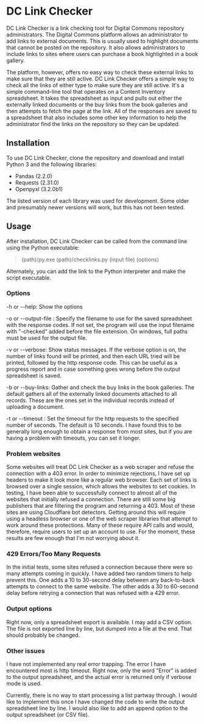 # DC Link Checker
DC Link Checker is a link checking tool for Digital Commons repository administrators. The Digital Commons platform allows 
an administrator to add links to external documents. This is usually used to highlight documents that cannot be posted 
on the repository. It also allows administrators to include links to sites where users can purchase a book highlighted 
in a book gallery.

The platform, however, offers no easy way to check these external links to make sure that they are still active. DC 
Link Checker offers a simple way to check all the links of either type to make sure they are still active. It's a simple 
command-line tool that operates on a Content Inventory spreadsheet. It takes the spreadsheet as input and pulls out 
either the externally linked documents or the buy links from the book galleries and then attempts to fetch the page at 
the link. All of the responses are saved to a spreadsheet that also includes some other key information to help the 
administrator find the links on the repository so they can be updated. 

## Installation
To use DC Link Checker, clone the repository and download and install Python 3 and the following libraries:

* Pandas (2.2.0)
* Requests (2.31.0)
* Openpyxl (3.2.0b1)

The listed version of each library was used for development. Some older and presumably newer 
versions will work, but this has not been tested. 

## Usage

After installation, DC Link Checker can be called from the command line using the Python executable:

> (path)/py.exe (path)/checklinks.py (input file) (options)

Alternately, you can add the link to the Python interpreter and make the script executable. 

### Options
-h or --help: Show the options

-o <output file> or --output-file <output file>: Specify the filename to use for the saved spreadsheet with the 
response codes. If not set, the program will use the input filename with "-checked" added before the file extension. 
On windows, full paths must be used for the output file.

-v or --verbose: Show status messages. If the verbose option is on, the number of links found will be printed, and 
then each URL tried will be printed, followed by the http response code. This can be useful as a progress report and 
in case something goes wrong before the output spreadsheet is saved. 

-b or --buy-links: Gather and check the buy links in the book galleries. The default gathers all of the externally 
linked documents attached to all records. These are the ones set in the individual records instead of uploading a 
document. 

-t <seconds> or --timeout <seconds>: Set the timeout for the http requests to the specified number of seconds. The 
default is 10 seconds. I have found this to be generally long enough to obtain a response from most sites, but if you 
are having a problem with timeouts, you can set it longer. 

### Problem websites

Some websites will treat DC Link Checker as a web scraper and refuse the connection with a 403 error. In order to 
minimize rejections, I have set up headers to make it look more like a regular web browser. Each set of links is 
browsed over a single session, which allows the websites to set cookies. In testing, I have been able to successfully 
connect to almost all of the websites that initially refused a connection. There are still some big publishers that 
are filtering the program and returning a 403. Most of these sites are using Cloudflare bot detectors. Getting around 
this will require using a headless browser or one of the web scraper libraries that attempt to work around these 
protections. Many of these require API calls and would, therefore, require users to set up an account to use. For the 
moment, these results are few enough that I'm not worrying about it. 

### 429 Errors/Too Many Requests

In the initial tests, some sites refused a connection because there were so many attempts coming in quickly. I have 
added two random timers to help prevent this. One adds a 10 to 30-second delay between any back-to-back attempts to 
connect to the same website. The other adds a 30 to 60-second delay before retrying a connection that was refused with 
a 429 error. 

### Output options

Right now, only a spreadsheet export is available. I may add a CSV option. The file is not exported line by line, but 
dumped into a file at the end. That should probably be changed. 

### Other issues

I have not implemented any real error trapping. The error I have encountered most is http timeout. Right now, only the 
word "Error" is added to the output spreadsheet, and the actual error is returned only if verbose mode is used. 

Currently, there is no way to start processing a list partway through. I would like to implement this once I have 
changed the code to write the output spreadsheet line by line. I would also like to add an append option to the output 
spreadsheet (or CSV file).